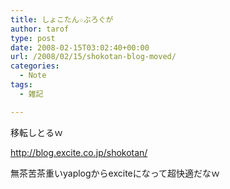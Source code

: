 ```yaml
---
title: しょこたん☆ぶろぐが
author: tarof
type: post
date: 2008-02-15T03:02:40+00:00
url: /2008/02/15/shokotan-blog-moved/
categories:
  - Note
tags:
  - 雑記

---
```

移転しとるｗ
  
<http://blog.excite.co.jp/shokotan/>

無茶苦茶重いyaplogからexciteになって超快適だなｗ